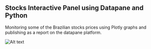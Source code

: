 ## Stocks Interactive Panel using Datapane and Python

Monitoring some of the Brazilian stocks prices using Plotly graphs and publishing as a report on the datapane platform.

![Alt text](Data-Science-Projects/FinTech/BR-Stocks-Panel/retail.png?raw=true "Sample image from the project")
